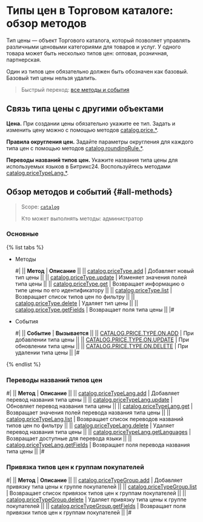 # Типы цен в Торговом каталоге: обзор методов

Тип цены — объект Торгового каталога, который позволяет управлять различными ценовыми категориями для товаров и услуг. У одного товара может быть несколько типов цен: оптовая, розничная, партнерская.

Один из типов цен обязательно должен быть обозначен как базовый. Базовый тип цены нельзя удалить.

> Быстрый переход: [все методы и события](#all-methods) 

## Связь типа цены с другими объектами

**Цена.** При создании цены обязательно укажите ее тип. Задать и изменить цену можно с помощью методов [catalog.price.*](../price/index.md). 

**Правила округления цен.** Задайте параметры округления для каждого типа цен с помощью методов [catalog.roundingRule.*](../rounding-rule/index.md).

**Переводы названий типов цен.** Укажите названия типа цены для используемых языков в Битрикс24. Воспользуйтесь методами [catalog.priceTypeLang.*](./price-type-lang/index.md).

## Обзор методов и событий {#all-methods}

> Scope: [`catalog`](../../scopes/permissions.md)
>
> Кто может выполнять методы: администратор

### Основные

{% list tabs %}

- Методы

    #|
    || **Метод** | **Описание** ||
    || [catalog.priceType.add](./catalog-price-type-add.md) | Добавляет новый тип цены ||
    || [catalog.priceType.update](./catalog-price-type-update.md) | Изменяет значения полей типа цены ||
    || [catalog.priceType.get](./catalog-price-type-get.md) | Возвращает информацию о типе цены по его идентификатору ||
    || [catalog.priceType.list](./catalog-price-type-list.md) | Возвращает список типов цен по фильтру ||
    || [catalog.priceType.delete](./catalog-price-type-delete.md) | Удаляет тип цены ||
    || [catalog.priceType.getFields](./catalog-price-type-get-fields.md) | Возвращает поля типа цены ||
    |#

- События

    #|
    || **Событие** | **Вызывается** ||
    || [CATALOG.PRICE.TYPE.ON.ADD](./events/catalog-price-type-on-add.md) | При добавлении типа цены ||
    || [CATALOG.PRICE.TYPE.ON.UPDATE](./events/catalog-price-type-on-update.md) | При обновлении типа цены ||
    || [CATALOG.PRICE.TYPE.ON.DELETE](./events/catalog-price-type-on-delete.md) | При удалении типа цены ||
    |#

{% endlist %}

### Переводы названий типов цен

#|
|| **Метод** | **Описание** ||
|| [catalog.priceTypeLang.add](./price-type-lang/catalog-price-type-lang-add.md) | Добавляет перевод названия типа цены ||
|| [catalog.priceTypeLang.update](./price-type-lang/catalog-price-type-lang-update.md) | Обновляет перевод названия типа цены ||
|| [catalog.priceTypeLang.get](./price-type-lang/catalog-price-type-lang-get.md) | Возвращает значения полей перевода названия типа цены ||
|| [catalog.priceTypeLang.list](./price-type-lang/catalog-price-type-lang-list.md) | Возвращает список переводов названий типов цен по фильтру ||
|| [catalog.priceTypeLang.delete](./price-type-lang/catalog-price-type-lang-delete.md) | Удаляет перевод названия типа цены ||
|| [catalog.priceTypeLang.getLanguages](./price-type-lang/catalog-price-type-lang-get-languages.md) | Возвращает доступные для перевода языки ||
|| [catalog.priceTypeLang.getFields](./price-type-lang/catalog-price-type-lang-get-fields.md) | Возвращает поля перевода названия типа цены ||
|#

### Привязка типов цен к группам покупателей

#|
|| **Метод** | **Описание** ||
|| [catalog.priceTypeGroup.add](./price-type-group/catalog-price-type-group-add.md) | Добавляет привязку типа цены к группе покупателей ||
|| [catalog.priceTypeGroup.list](./price-type-group/catalog-price-type-group-list.md) | Возвращает список привязок типов цен к группам покупателей ||
|| [catalog.priceTypeGroup.delete](./price-type-group/catalog-price-type-group-delete.md) | Удаляет привязку типа цены к группе покупателей ||
|| [catalog.priceTypeGroup.getFields](./price-type-group/catalog-price-type-group-get-fields.md) | Возвращает поля привязки типов цен к группам покупателей ||
|#
